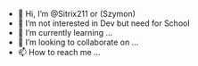 - 👋 Hi, I’m @Sitrix211 or (Szymon)
- 👀 I’m not interested in Dev but need for School
- 🌱 I’m currently learning ...
- 💞️ I’m looking to collaborate on ...
- 📫 How to reach me ...

<!---
Sitrix211/Sitrix211 is a ✨ special ✨ repository because its `README.md` (this file) appears on your GitHub profile.
You can click the Preview link to take a look at your changes.
--->
